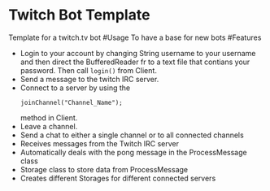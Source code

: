 # Twitch Bot Template
Template for a twitch.tv bot
#Usage
To have a base for new bots
#Features
- Login to your account by changing String username to your username and then direct the BufferedReader fr to a text file that contians your password. Then call ```login()``` from Client.
- Send a message to the twitch IRC server.
- Connect to a server by using the 
  ```
  joinChannel("Channel_Name");
  ```
  method in Client.
- Leave a channel.
- Send a chat to either a single channel or to all connected channels
- Receives messages from the Twitch IRC server
- Automatically deals with the pong message in the ProcessMessage class
- Storage class to store data from ProcessMessage
- Creates different Storages for different connected servers
